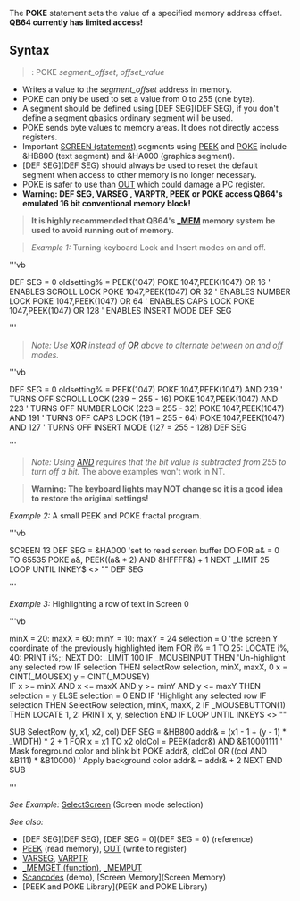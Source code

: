 The **POKE** statement sets the value of a specified memory address offset. **QB64 currently has limited access!** 


## Syntax

> : POKE *segment_offset*, *offset_value*


* Writes a value to the *segment_offset* address in memory.
* POKE can only be used to set a value from 0 to 255 (one byte).
* A segment should be defined using [DEF SEG](DEF SEG), if you don't define a segment qbasics ordinary segment will be used.
* POKE sends byte values to memory areas. It does not directly access registers.
* Important [SCREEN (statement)](SCREEN (statement)) segments using [PEEK](PEEK) and [POKE](POKE) include &HB800 (text segment) and &HA000 (graphics segment).
* [DEF SEG](DEF SEG) should always be used to reset the default segment when access to other memory is no longer necessary.
* POKE is safer to use than [OUT](OUT) which could damage a PC register.
* **Warning: DEF SEG, VARSEG , VARPTR, PEEK or POKE access QB64's emulated 16 bit conventional memory block!** 
>  **It is highly recommended that QB64's [_MEM](_MEM) memory system be used to avoid running out of memory.**


> *Example 1:* Turning keyboard Lock and Insert modes on and off.

'''vb

 DEF SEG = 0
 oldsetting% = PEEK(1047)
 POKE 1047,PEEK(1047) OR 16 ' ENABLES SCROLL LOCK
 POKE 1047,PEEK(1047) OR 32 ' ENABLES NUMBER LOCK
 POKE 1047,PEEK(1047) OR 64 ' ENABLES CAPS LOCK
 POKE 1047,PEEK(1047) OR 128 ' ENABLES INSERT MODE
 DEF SEG


'''
> *Note: Use [XOR](XOR) instead of [OR](OR) above to alternate between on and off modes.*

'''vb

 DEF SEG = 0
 oldsetting% = PEEK(1047)
 POKE 1047,PEEK(1047) AND 239 ' TURNS OFF SCROLL LOCK (239 = 255 - 16)
 POKE 1047,PEEK(1047) AND 223 ' TURNS OFF NUMBER LOCK (223 = 255 - 32)
 POKE 1047,PEEK(1047) AND 191 ' TURNS OFF CAPS LOCK (191 = 255 - 64)
 POKE 1047,PEEK(1047) AND 127 ' TURNS OFF INSERT MODE (127 = 255 - 128)
 DEF SEG 

'''
> *Note: Using [AND](AND) requires that the bit value is subtracted from 255 to turn off a bit.* The above examples won't work in NT.

> **Warning: The keyboard lights may NOT change so it is a good idea to restore the original settings!**


*Example 2:* A small PEEK and POKE fractal program.

'''vb

SCREEN 13
DEF SEG = &HA000     'set to read screen buffer
DO
    FOR a& = 0 TO 65535
        POKE a&, PEEK((a& * 2) AND &HFFFF&) + 1
    NEXT
    _LIMIT 25
LOOP UNTIL INKEY$ <> ""
DEF SEG 

''' 


*Example 3:* Highlighting a row of text in Screen 0

'''vb

minX = 20: maxX = 60: minY = 10: maxY = 24
selection = 0 'the screen Y coordinate of the previously highlighted item
FOR i% = 1 TO 25: LOCATE i%, 40: PRINT i%;: NEXT
DO: _LIMIT 100
  IF _MOUSEINPUT THEN
    'Un-highlight any selected row
    IF selection THEN selectRow selection, minX, maxX, 0
    x = CINT(_MOUSEX)
    y = CINT(_MOUSEY)    
    IF x >= minX AND x <= maxX AND y >= minY AND y <= maxY THEN
      selection = y
    ELSE
      selection = 0
    END IF
    'Highlight any selected row
    IF selection THEN SelectRow selection, minX, maxX, 2 
    IF _MOUSEBUTTON(1) THEN LOCATE 1, 2: PRINT x, y, selection 
  END IF
LOOP UNTIL INKEY$ <> ""

SUB SelectRow (y, x1, x2, col)
DEF SEG = &HB800
addr& = (x1 - 1 + (y - 1) * _WIDTH) * 2 + 1
FOR x = x1 TO x2
  oldCol = PEEK(addr&) AND &B10001111   ' Mask foreground color and blink bit
  POKE addr&, oldCol OR ((col AND &B111) * &B10000) ' Apply background color
  addr& = addr& + 2
NEXT
END SUB 

'''


*See Example:* [SelectScreen](SelectScreen) (Screen mode selection) 


*See also:* 
* [DEF SEG](DEF SEG), [DEF SEG = 0](DEF SEG = 0) (reference)
* [PEEK](PEEK) (read memory), [OUT](OUT) (write to register)
* [VARSEG](VARSEG), [VARPTR](VARPTR)
* [_MEMGET (function)](_MEMGET (function)), [_MEMPUT](_MEMPUT)
* [Scancodes](Scancodes) (demo), [Screen Memory](Screen Memory) 
* [PEEK and POKE Library](PEEK and POKE Library)





